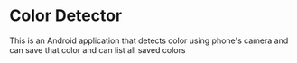 # Color Detector
This is an Android application that detects color using phone's camera and can save that color and can list all saved colors